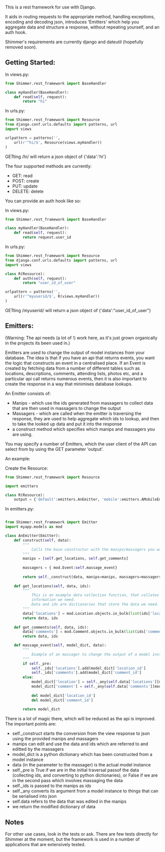 This is a rest framework for use with Django.

It aids in routing requests to the appropriate method, handling exceptions, encoding and decoding json, introduces 'Emitters' which help you aggregate data and structure a response, without repeating yourself, and an auth hook.

Shimmer's requirements are currently django and dateutil (hopefully removed soon).

Getting Started:
------------

In views.py:
```python
from Shimmer.rest_framework import BaseHandler

class myHandler(BaseHandler):
    def read(self, request):
        return "hi"
```

In urls.py:
```python
from Shimmer.rest_framework import Resource
from django.conf.urls.defaults import patterns, url
import views

urlpattern = patterns('',
    url(r'^hi/$', Resource(views.myHandler))
)

```

GETting /hi/ will return a json object of {'data':'hi'}

The four supported methods are currently:
* GET: read
* POST: create
* PUT: update
* DELETE: delete




You can provide an auth hook like so:

In views.py:
```python
from Shimmer.rest_framework import BaseHandler

class myHandler(BaseHandler):
    def read(self, request):
        return request.user_id
```

In urls.py:
```python
from Shimmer.rest_framework import Resource
from django.conf.urls.defaults import patterns, url
import views

class R(Resource):
    def auth(self, request):
        return "user_id_of_user"

urlpattern = patterns('',
    url(r'^myuserid/$', R(views.myHandler))
)

```

GETting /myuserid/ will return a json object of {'data':"user_id_of_user"}


Emitters:
---------
 
 (Warning: The api needs (a lot of !) work here, as it's just grown organically in the projects its been used in.)
 
 Emitters are used to change the output of model instances from your database.
 The idea is that if you have an api that returns events, you want the logic that constructs an event in a centralised place.
 If an Event is created by fetching data from a number of different tables such as locations, descriptions, comments, attending lists, photos etc, and a particular api call returns numerous events, then it is also important to create the response in a way that minimises database lookups.
 
 An Emitter consists of:
* Manips - which use the ids generated from massagers to collect data that are then used in massagers to change the output
* Massagers - which are called when the emitter is traversing the response, they are used to help aggregate which ids to lookup, and then to take the looked up data and put it into the response
* a construct method which specifies which manips and massagers you are using.

You may specify a number of Emitters, which the user client of the API can select from by using the GET parameter 'output'.

An example:

Create the Resource:
```python
from Shimmer.rest_framework import Resource

import emitters

class R(Resource):
    output = {'default':emitters.AnEmitter, 'mobile':emitters.AMobileEmitter}

```
In emitters.py:
```python

from Shimmer.rest_framework import Emitter
import myapp.models as mod

class AnEmitter(Emitter):
    def construct(self, data):
        """
            Calls the base constructor with the manips/massagers you want.
        """     
        manips = [self.get_locations, self.get_comments]
        
        massagers = { mod.Event:self.massage_event}
        
        return self._construct(data, manips=manips, massagers=massagers)
        
    def get_locations(self, data, ids):
        """
            This is an example data collection function, that collates a certain type of
            information we need.
            Data and ids are dictionaries that store the data we need.
        """
        data['locations'] = mod.Location.objects.in_bulk(list(ids['locations']))
        return data, ids
        
    def get_comments(self, data, ids):
        data['comments'] = mod.Comment.objects.in_bulk(list(ids['comments']))
        return data, ids

    def massage_event(self, model_dict, data):
        """
            Example of an massager to change the output of a model instance.
        """
        if self._pre:
            self._ids['locations'].add(model_dict['location_id']
            self._ids['comments'].add(model_dict['comment_id']
        else:
            model_dict['location'] = self._any(self.data['locations'][model_dict['location_id'])
            model_dict['comment'] = self._any(self.data['comments'][model_dict['comment_id'])
            
            del model_dict['location_id']
            del model_dict['comment_id']
        
        return model_dict
```
There is a lot of magic there, which will be reduced as the api is improved. The important points are:

* self._construct starts the conversion from the view response to json using the provided manips and massagers
* manips can edit and use the data and ids which are referred to and editted by the massagers
* model_dict is a python dictionary which has been constructed from a model instance
* data (in the parameter to the massager) is the actual model instance
* self._pre is True if we are in the initial traversal passof the data (collecting ids, and converting to python dictionaries), or False if we are in the second pass which involves massaging the data
* self._ids is passed to the manips as ids
* self._any converts its argument from a model instance to things that can be serialised into json
* self.data refers to the data that was edited in the manips
* we return the modified dictionary of data

Notes
-----

For other use cases, look in the tests or ask. 
There are few tests directly for Shimmer at the moment, but the framework is used in a number of applications that are extensively tested.